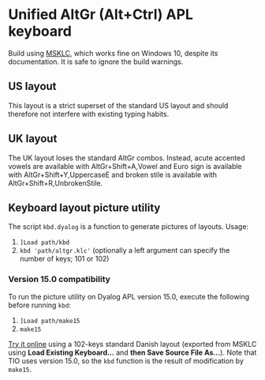 # Unified AltGr (Alt+Ctrl) APL keyboard
Build using [MSKLC](https://msdn.microsoft.com/en-us/globalization/keyboardlayouts.aspx), which works fine on Windows 10, despite its documentation. It is safe to ignore the build warnings.

## US layout

This layout is a strict superset of the standard US layout and should therefore not interfere with existing typing habits.

## UK layout
The UK layout loses the standard AltGr combos. Instead, acute accented vowels are available with AltGr+Shift+A,Vowel and Euro sign is available with AltGr+Shift+Y,UppercaseE and broken stile is available with AltGr+Shift+R,UnbrokenStile.

## Keyboard layout picture utility

The script `kbd.dyalog` is a function to generate pictures of layouts. Usage:
1. `]Load path/kbd`
1. `kbd 'path/altgr.klc'` (optionally a left argument can specify the number of keys; 101 or 102)

### Version 15.0 compatibility

To run the picture utility on Dyalog APL version 15.0, execute the following before running `kbd`:
1. `]Load path/make15`
1. `make15`

[Try it online](https://tio.run/##5Vxtc9tWdv4M/4o7@lBSNRUB4Ku0yU5gEpIYU6TCF9mK46YgAEpYkQCXAC2raTJbp@MqrJUmTbLjtrszu852qk3d7rRxNm26ncxo/wn/SHrOvQBBQAAot9HOuGEYXvK@POee85xz7gUuZGXYX9GOlb61/@23h11t@vDDt68RfE1Pf060kTVcMUyb9KwRMfUj0tMVZzzSbWKYRCi8xLOuioPDpqdfQzGdPCGXeSF8a9y1HcMZO4ZlrpM0ABAEocWXywCLJbxRGhQvXZuN5tfXpx982qpu1qUagW9yPVmSbeybSp8o5jHRRyNQxrGIqvT7@sjHzL4CQPVyislMrc9P5@Sv4J1OZ7Bt8uT87N133ZnhRFeh@ovp6TP8Dq1YzYTqfV11QJgBBhybKlOza1l9MlDswznJ05N/emn6/i@ofCISEcBSvvjUnK5iWLOu5RxgP9BN86arjEbKsb1O7GPTUe6jxvOyXDmpGTgtp5PPmJauzT1Fou05sDSjZ@hUNSoNhM2R6YsTXv7z6fu/ZJDrEgiR7rAfd9FXZiqmJfrzy2WvNSzQ1G1H19bJSFfUg1X1wLJsHdxC0@8b5r4vrgow6enkAUNZnj766g4oW23cnTGU7CWDYV9fB3Z@BKyper/vchhQiWlRjVOgejcW3@yuE2087Buq4tDZGyqG0r5pjXSNCXiHFUcH@kjHoKIuN@9h74Qwp6f/AbVsFBqJRiIa4LO08AozveuUF0ZOHs5GTk8ellu7qMLDj9JgsU65RdaW08L04cfnZxmKdwZqv5JZPofyPTb@g09hDEn3jYEB3MxcXOkbzvHyNT@LOMohqGkNWSMxx4MueI7VI4f6sU3Smt5Txn1nnboyRL1N@nrPAbfaHw9006GO/dJhXyU9o68TIAZLUxno2HVk7B/4fX2ZIx3yFCQurQcftnMMI0Fa11JGGtA7JEcGhI2mKxqdRArm2O3DJLt63zryUahqCs7bRq@4TyxTJ@qBMlJUB1QYwv843BlZh3rGJRLE6UPoAQyXlaFds9RDmAD8dC0CmtA0@R5G4abcnjGVmcsfAhNvwfyo1kaPmJZD9o17uolqhxWmmff0aZzjuSaeGRbD1gRdXLeBwQIvEIEX0c2Q7K9DAKAlUa0xsOEcD91h2VfMdVTj9PPpo2/c8Zgp0UMeIF/M5y1fqn1gHdmUZs8WdMHhSbGAGS/lVwLmww9NQE9NP3k0/eQnc@@nL/7P0PvDFPl@qBnN7wOBFMkVFTcU9dAeKqoO36mV/2DCYnTlSYFcUeEHrKfrH0pYtK4/C9L/LOglL@LP0PtX1MrfAzVjfLmtdF0PuKqgmvPlqxUmm7ieJ8St7@1XFVRzul6tsOeM23nPfvoC/rxk3L7oan64gNUHuBm9ighioRNYd65KlFss0pRuua8gfsjFFfaqRM1LfP5IfeHWnbh3QqQ@fWHVfHb5FbZ1YMClE/lOY2kO0/djVvldB2pYVPLa@p3GESER0Xo1y2pY1PPF6sXV6mmUozxd5EbP@/PpJZIFe/8ucc6XidVn/6/UjFtfnVGfecAtw6Sl1He8wI1@Fb1emyNvGNZs6@aYzBD9VfUKBSzc9QZK5vzRr@AWM358eKf73QuI1umTRQtm8t5x4ZL1vO9n/4fKyG6PqWW/B2p69xDb1rCGdxgPW3jvhRxWdNUYKH1yiPczH36YEtfAIln8yGfxo5Ca3e9XFZOolqbbDMquWyMcabOFy4bI2Ry5Ba1COF4oFFNsOOuF93ZdAM3YNxwb78V@8GklUxLWpo9@C1@lxLOprmLrK9mCO9jVaku/n0Og1J03NaWranrv7tu5d1J4EJT6Iya@Z5ga6Vnj0QodSQ70@@69dXuG4d5pPnnMwM/PhOtCgQiF6eRX3kEduz/MTOZYiMJGlw@UEdMEDwNwyD@e/0a47qp4@kVu@vAjxMDxKBpP1Lw74wyhdTzoWn08kclOH02m7z9ZxrlM3ssACxmE98Qrw@HIGo4MvGeuGfawrxwTmw52rVHFW9RvC/QQ5Azvdp88TtNbz1/hecTpl@/A58nj6eSBa5iR7ZCuvm@YpmHuE0tVxyPFBN@wegTPj@h5GTtTdPEpZycTAMEzlAiS6Aib3v8HEBzoHdQYwP4QhmdgMCp1fpbieR7djecVHgqR57Mp9yCkS8yuPST6wB6y8fcM2@j29eB4MUfHizmBFaLIxm@1CVnF2yDyNhu9a9hjBS3sTgPPZJoeZvhw68A6AqW9RmZfz93aCpvE9PR9TMupNOZMeE8@W05n2XkkeRWzKjZm6GHQe8vQoSiAFwho@4cf0/OpMxFb08C3@PuvsB@w7roYO2thJy2uWBpBNIAIcG6NHexBj3awO/Z2f2MktLaqG@1WW2rLYJSatNfotOHLTXmvLm1jVUWWKvBrrq5q4mmLexZLz6aIOnZWrF6PDC3DnAWbpjgKuukMIuhfkwfg58vujEBRdN/ZvD7yJMwUdEXhIY0OXtizRvTsiWB/L08wLNsNz9PPV9OMgZPHjFLCPAF@00QAs8A5zsVr6OAqqAizJcyUnjV9BDR4k3808QwcmYpwmlSQZy7d1Gw8hwf/Ug/0e3Ch77X0rH7fOrLn5D76BvlmuQ9jiTrJ3MQXPQ0w0gfWPR3y8QBPtmx67tftK@Yh6RumZ7mB4owMmtbYieUEfPVNZ/lNB1NjM/WmkAKuqMg5SP/MFazFgIfKyPa80Mf0TrPSqMzJY9YAxhcI/wqIYr/v/EC4W7X9dYedh4MYxxqysy7q5hbpjSzvhG6xCJ4IF0WwFY34IujxAmJ3FfUwOH3P/O8GIdzVMI3bH1wRU3fqq9Ld1PK8feg5LKWY@iyeNGK2MF0BI@uIphgd2gLg4JvnZwiczmUx7MW165CiBWE5XSrg71yW/uaZMOfAlQTTH1n0RDRoG1heppOfgrehwMkTVr/QaygSHio61gChkQVgOGCcDOYPwpIoLDX3DM0zpWKTntLvz5mTreczP/41dWI/UUFUeeE1C339voPrHtWQDU95ccIwVas/HpgISi0CSZF1i1IIQUy2D2HDcN1xv@UCcKgVQEHOjjEVXQxd7WZgPTZFupoNDMfRPVO5zyPcnnGNW@eTSUpwtzve8wqw/sEKreoHVl@DvQZ9Nojujq7TyGJf6Z7pegB4LwzMFxYDu5ZAYBcygAmQ3rRXweEyqVchd0/Ozzw3dS11xyX19IvA1o5@v3vXT6mUZp2l1oCcjC9o75KCvL0klXT3biB1j81YSddpkoCrH4H8716zXEGfVWCk06ckPP9mCz9GBOgw@ez8zLP/80hA8FcpQ3RD5S1IARFoNLYHPD/LPD8j4LgsohgaFXbRbM8nK4KUWFlRJPnGc9dpb8DlLTd7TkpnD6GosEiMrD4ZGip9tO5anOPdznge6G2aYXWms4Y0rhh0q@v2uBbaZuBm7sybKiRYL3omTyAUmccoh7pvhblHudhy6Qq7uO8g73zLHmhJpa7Blwzz3tTNGxWuRtMkL3BLFcU07AOyQspjG7L0UqBr4Ee5sbPXrG5utbmltLpMRF4okrI1GCrmceKo7R2pvsctLe5aa5Slmoy7Q25JU1YqNxf2rVa4JR5fOb6Q0HlXbraqjTonvMTHd5rbwsb24bnV1bKb7gMNgt@QJ@uQZ3tOoF302wvQzl54iyfQq@D3KgZ6YX5NsAXdb3PcD@CKmS53JAXpI4XOhB6DzoGPAs48JB5pdbVV5nZvvsVxZWXI8ZzAiVwh1GNlhVuBF8c@Iz4SzCcCIoXleVHgVugbdCaV6ma1TRp1OUPk2@WatC21gS@yLTVvZsjL@DTUD70yCJiFCQKgiIAioqErzEG2bzUy5PVOox0FCK65LTfLValGpHYQN8dlETeLuFmGq2TncbeaMky23tm@ITcJPv/pw@40OvUKrQti5rkcYuYQK8cwxdwc5kaj04RJdZpNuV7eC4FWGrWa1IxALXB5RM0jWh5RRV5R51GruzDRHdBTrrdDoHKn2YiALHIFhCwgZOECS63q7QyRtgGxJdUryfSUuCIiFRGpx1Quduex5F0Z5tNq1KqVTsvHqskbbbREbY/caErlm3KInjWuhLglxC0x3Pw8roxpyoXZkcCe7S25VQ0LaL3egbZoCQq3hhLWUMKaK0Gbk1CvorPSdBgtgTUliegCPrzhPz6rucaZF/GG3ATnlQGh1goRx8ATDKRyDXn7rZ1ap0XxxS4K6c1xiU0u6OsduXXJcNMoLHVjnu/mXoXPAv@qO3fmdVK505bhE90tQzab0q7/y4OGfNyuQv4mNbBiMI/y3Osc5IcfQ@FPtgbRWyetbakGQ@R2G0Lu9YxbW5Z2qm1pvj5BAUHgbiH8ERSJ8Ldi4G8lw4ucjPA6FPORGCFAjhEgL4pOIcs1UcYIikQVmjESmskq5Lg2wjtQJMK3Y@DbyfB5bg/hj6FIhN@Lgd9Lhi9wHYQfQ5EI34mB7yTDF7kqwhtQJMJXY@CryfAlroHwFhSJ8I0Y@EYy/Bq3g/BDKBLhd2Lgd5LhFZocChxd3nVckFT8ELoJoiRyq9regnxW3yTSjcZuXFhE9JNb0EeOnkqXTkVgeUopYZ7K6/gpaJip4CtLs5LcZFm7XG2WO9sbNfn2LFlV6xuNprsRacmQ46V2o@kt/O1qrRLKXDonoeoKFInWleJUTLZuj2shvA1FInwrBr6VCC/yXAXhNSgS4Ssx8MkbAdjsbSB8D4pE@I0Y@I1keJHbRPh9KBLhN2PgN5Phs9wWwh9AkQi/FQO/lQyf415D@B9BkQj/Wgz8a8nwee4mwh9CkQh/MwY@eU8AO8QawvehSISvxcDXkuGLNJSzblbBPalaWBBgsUlEThZVoqKKTFQPN5daaUEiZmmp1W42bsZJDfVJmsAanUDe3V5hqlJw6yyo3hR2O7VNuArYgC0fzUtwxUS2pBpER0tmNWxLF5272AVGlGCWL0UmWKTbdWVOc2mngdPf2YL5Sy1Qqtpa4BQq9waa8c@gSDTgGzFGeyMZXuNuI/x9KBLhb8fA306G17kywqtQJMKXY@DLyfA9bhfh70GRCL8bA7@bCJ/luRsI34UiEf5GDPyNZHiBqyO8CUUifD0Gvp4ML3LbCD@Agl5WdPNxArZjBGz7Arar5ag9dDZL/R2v/yXm8ipeH3XnFKJtGFYA0ag1Fkw6xy63IDAaFQaoI@B8DG10YOatdmMH7zssBMxTwO1q3buAw2SQn7@A29qDcKyv0C5giMYtejGVjLrGtXaksuyG@fyHC0qbM6EiAilfYBssXmSXr9R8OktVME/3qkdutVbaW5KXlDabsgT8zFcl5ammjLftZO/mQFB@lqvI5Sp4g0@fqF6kzy0yJP6eVOCHe8ZML24TbmPxBboY4U0/opCVH5Lf/zLcAXe@@hp20GmHX4c6FLFDT8EOY9rh6zAC3nrQNexg0A7/EkbADj3a4Zh2@O8wQg87ZLGDRTt8EeqQQy1UqoVEO/xFuAPdxFMtZNrh/VCHPHbQqBYd2uHvwwg4SZVOsko7nIYRsINGO@zRDj8PI6AWGtWiQTt8HOogsnsR2IFgh/Nnl@G3wC/ml/f5/UUkvyWf37NIftd8fv8zkl/V5/dpJH2iT9@/R9LH@/T9JJK@kk/fSSR9az59fxdJn@rT9yiSHdFn52@j2CnwM3b@9DLkKKXF5OR8cn4VSU7XJ@efI8lRfXJ@F0lOzyfnN5HB1/OD75tI9go@e7@NZC/ns/eXkex1ffb@OpI91WfvZ5Hs9Xz2/iaSvYLP3k@j2FNKfmydXYa@vL6YPtGn70kkfYpP3@eR9HV9@v4rkj7dp@9fI9nJ@ew8i2RH9Nl5EMmO4rMziWSn67PzD5Hs6D47H0Syk/PZ@SSKnbw@Y@dPLkNOMZkcXMR7dEkwqcx/i2Qv67P3WaRp875pvwyrhSI0KqJOO3wUafusb/v3Ig2T9w3zaZRhir5h3r3k8u89mxZvIIGTbTVYpXOzvy0ONvS4ttIN3sRROfoXWcFKjbtwEAhXX/S0Pbh9K3BLTfpPKtC24Hlntsgt1ccD8seh6hIXPjrEXeCFycJWdYn@ZRj@0VQIosttCMEaldsQgzUat5EN1ujcRnALle1xG/lATY7nNoKni0D9RjFYI3IbwdUgl@U21oI1OZhhcD2H8NxRxnZQyRwYsKWOrH4/Qs2ca8BiqLrEqkuh6jVWvRaqVlj1Sqi6y6pzoWqVVedD1RqrDp1oQ9zQ6uuh6h6rFoLVeZ5Vi6FqgVVnQ9Uiq@aXwttsWl3R@6GGHFjy2CZN/cehhiJQEfSWfAmqgu5SBAcSgv5SBA8Sgg4DAbwhBD2mCD4kBF2mBE4kBH2mBF4kBJ2mBG4kBL2mBH4kBr2mBI4kBmdfykNVcPalAlQFZ18CtcXcwsTylny7Hd9JcN2BpoilcI5wQx9TxVL4WpEOW72YEHZGJiQLdWReSAouGuSGpXDcULCI@ChwN0a6chgOmi1roIcjpjO8ECw7yr5OOsMLcYFPaYa9n84t7OSyqYUdvGIdmRe8mwrClgseXjVtfeRcuI7U@7qjh737ZZ6/cMW7pfeDeuUhrOlTprcMU7OO7JBE1bNydLPGSUP26KthmYtdB1fwpJUbroCW5s9el8LrMiSE@dPYcDvs8pZmByLhRthkLF04Igl3gnhdouciS5e@2m6Vm9UdvPpvJaiW49e40FNKocdf6psdaZM@OHRJnHRFNwfK6HA50EOuV27eqKS@xX8rB5@9gqb/AQ "APL (Dyalog Unicode) – Try It Online") using a 102-keys standard Danish layout (exported from MSKLC using **Load Existing Keyboard…** and **then Save Source File As…**). Note that TIO uses version 15.0, so the `kbd` function is the result of modification by `make15`.
